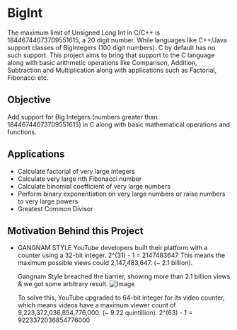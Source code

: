 # BigInt
The maximum limit of Unsigned Long Int in C/C++ is 18446744073709551615, a 20 digit number. While languages like C++/Java support classes of BigIntegers (100 digit numbers). C by default has no such support. This project aims to bring that support to the C language along with basic arithmetic operations like Comparison, Addition, Subtraction and Multiplication along with applications such as Factorial, Fibonacci etc.

## Objective
Add support for Big Integers (numbers greater than 18446744073709551615) in C along with basic mathematical operations and functions.

## Applications
- Calculate factorial of very large integers
- Calculate very large nth Fibonacci number
- Calculate binomial coefficient of very large numbers
- Perform binary exponentiation on very large numbers or raise numbers to very large powers
- Greatest Common Divisor 

## Motivation Behind this Project
- GANGNAM STYLE
    YouTube developers built their platform with a counter using a 32-bit integer.
            2^(31) - 1 = 2147483647
    This means the maximum possible views could 2,147,483,647. (~ 2.1 billion).

    Gangnam Style breached the barrier, showing more than 2.1 billion views & we got some arbitrary result.
    ![Image](https://www.google.co.in/url?sa=i&url=https%3A%2F%2Fwww.exploringbinary.com%2Fgangnam-style-video-overflows-youtube-counter%2F&psig=AOvVaw1IDUOa8A_T5MlreRFhxtwd&ust=1630501786610000&source=images&cd=vfe&ved=0CAsQjRxqFwoTCIC2u9Gq2_ICFQAAAAAdAAAAABAK)

    To solve this, YouTube upgraded to 64-bit integer for its video counter, which means videos have a maximum viewer count of 9,223,372,036,854,776,000. (~ 9.22 quintillion).
            2^(63) - 1 = 9223372036854776000